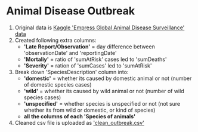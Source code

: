 # Animal Disease Outbreak

1. Original data is [Kaggle 'Empress Global Animal Disease Surveillance' data](https://www.kaggle.com/tentotheminus9/empres-global-animal-disease-surveillance)
2. Created following extra columns:
   - **'Late Report/Observation'** = day difference between 'observationDate' and 'reportingDate'
   - **'Mortaliy'** = ratio of 'sumAtRisk' cases led to 'sumDeaths'
   - **'Severity'** = ration of 'sumCases' led to 'sumAtRisk'
3. Break down 'SpeciesDescription' column into:
   - **'domestic'** = whether its caused by domestic animal or not (number of domestic species cases)
   - **'wild'** = whether its caused by wild animal or not (number of wild species cases)
   - **'unspecified'** = whether species is unspecified or not (not sure whether its from wild or domestic, or kind of species)
   - **all the columns of each 'Species of animals'**
4. Cleaned csv file is uploaded as ['clean_outbreak.csv'](https://github.com/JessJihyunLee/Tableau-Data-Preprocessing/blob/master/Animal%20Disease%20Outbreak/clean_outbreak.csv)
